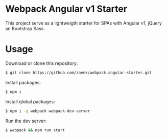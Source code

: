 # Webpack Angular v1 Starter

This project serve as a lightweigth starter for SPAs with Angular v1, jQuery an Bootstrap Sass.

# Usage

Download or clone this repository:

```sh
$ git clone https://github.com/zaenk/webpack-angular-starter.git
```

Install packages:

```sh
$ npm i 
```

Install global packages:

```sh
$ npm i -g webpack webpack-dev-server
```

Run the dev server:

```sh
$ webpack && npm run start
```
